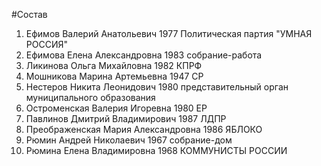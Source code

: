 #Состав
1. Ефимов Валерий Анатольевич 1977 Политическая партия \"УМНАЯ РОССИЯ\"
2. Ефимова Елена Александровна 1983 собрание-работа
3. Ликинова Ольга Михайловна 1982 КПРФ
4. Мошникова Марина Артемьевна 1947 СР
5. Нестеров Никита Леонидович 1980 представительный орган муниципального образования
6. Остроменская Валерия Игоревна 1980 ЕР
7. Павлинов Дмитрий Владимирович 1987 ЛДПР
8. Преображенская Мария Александровна 1986 ЯБЛОКО
9. Рюмин Андрей Николаевич 1967 собрание-дом
10. Рюмина Елена Владимировна 1968 КОММУНИСТЫ РОССИИ
